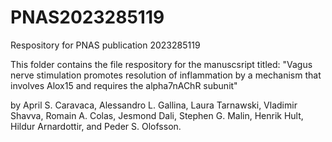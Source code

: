 # PNAS2023285119
 Respository for PNAS publication 2023285119

This folder contains the file respository for the manuscsript titled: 
"Vagus nerve stimulation promotes resolution of inflammation by a mechanism that involves Alox15 and requires the alpha7nAChR subunit" 

by April S. Caravaca, Alessandro L. Gallina, Laura Tarnawski, Vladimir Shavva, Romain A. Colas, Jesmond Dali, Stephen G. Malin, Henrik Hult, Hildur Arnardottir, and Peder S. Olofsson. 
